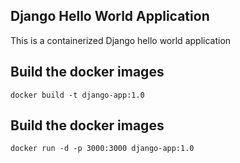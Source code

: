 ## Django Hello World Application

This is a containerized Django hello world application

## Build the docker images

```
docker build -t django-app:1.0
```

## Build the docker images

```
docker run -d -p 3000:3000 django-app:1.0
```

